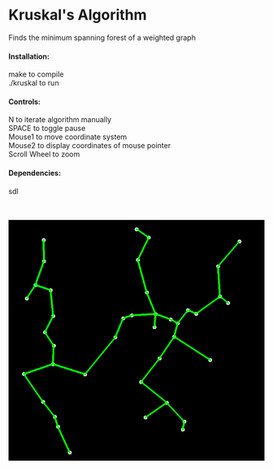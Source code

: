 <h1>Kruskal's Algorithm</h1>
Finds the minimum spanning forest of a weighted graph

<h4>Installation:</h4>
make to compile<br>
./kruskal to run<br>

<h4>Controls:</h4>
N to iterate algorithm manually<br>
SPACE to toggle pause<br>
Mouse1 to move coordinate system<br>
Mouse2 to display coordinates of mouse pointer<br>
Scroll Wheel to zoom<br>

<h4>Dependencies:</h4>
sdl
<br>
<br>
<br>

![text](screenshot.png)
